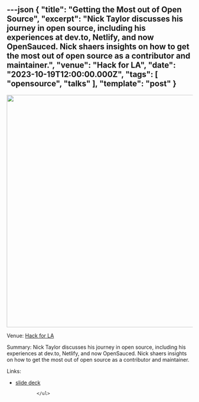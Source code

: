 ---json
{
  "title": "Getting the Most out of Open Source",
  "excerpt": "Nick Taylor discusses his journey in open source, including his experiences at dev.to, Netlify, and now OpenSauced. Nick shaers insights on how to get the most out of open source as a contributor and maintainer.",
  "venue": "Hack for LA",
  "date": "2023-10-19T12:00:00.000Z",
  "tags": [
    "opensource",
    "talks"
  ],
  "template": "post"
}
---

<a href="https://drive.google.com/file/d/1HPdzQrFP5QwXDnvx7jCFhaWatKTmh-3u/view?usp=sharing" title="Getting the Most out of Open Source"><img src="/images/talks/hack-for-la-open-source-talk.png" width="1200" height="628" /></a><p><span class="weight-bold">Venue:</span> <a href="https://hackforla.org">Hack for LA</a></p>
      <span class="weight-bold">Summary:</span> Nick Taylor discusses his journey in open source, including his experiences at dev.to, Netlify, and now OpenSauced. Nick shaers insights on how to get the most out of open source as a contributor and maintainer.</p>
      <p class="weight-bold">Links:</p>
            <ul>
              <li>
                  <a href="/hack-for-la-2023">slide deck</a>
                </li>
              

              
            </ul>
